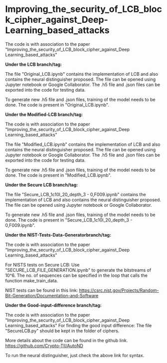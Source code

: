 # Improving_the_security_of_LCB_block_cipher_against_Deep-Learning_based_attacks
The code is with association to the paper "Improving_the_security_of_LCB_block_cipher_against_Deep Learning_based_attacks"

**Under the LCB branch/tag:**

The file "Original_LCB.ipynb" contains the implementation of LCB and also contains the neural distinguisher proposed. The file can be opened using Jupyter notebook or Google Collaborator. The .h5 file and .json files can be exported into the code for testing data.

To generate new .h5 file and .json files, training of the model needs to be done. The code is present in "Original_LCB.ipynb".


**Under the Modified-LCB branch/tag:**

The code is with association to the paper "Improving_the_security_of_LCB_block_cipher_against_Deep Learning_based_attacks"

The file "Modified_LCB.ipynb" contains the implementation of LCB and also contains the neural distinguisher proposed. The file can be opened using Jupyter notebook or Google Collaborator. The .h5 file and .json files can be exported into the code for testing data.

To generate new .h5 file and .json files, training of the model needs to be done. The code is present in "Modified_LCB.ipynb".


**Under the Secure LCB branch/tag:**

The file "Secure_LCB_1c10l_20_depth_3 - 0,F009.ipynb" contains the implementation of LCB and also contains the neural distinguisher proposed. 
The file can be opened using Jupyter notebook or Google Collaborator. 

To generate new .h5 file and .json files, training of the model needs to be done. The code is present in "Secure_LCB_1c10l_20_depth_3 - 0,F009.ipynb".

**Under the NIST-Tests-Data-Generatorbranch/tag:**

The code is with association to the paper "Improving_the_security_of_LCB_block_cipher_against_Deep Learning_based_attacks"

For NISTS tests on Secure LCB: Use "SECURE_LCB_FILE_GENERATION.ipynb" to generate the bitstreams of 10^6. The no. of sequences can be specified in the loop that calls the function make_train_data.

NIST tests can be found in this link: https://csrc.nist.gov/Projects/Random-Bit-Generation/Documentation-and-Software

**Under the Good-input-difference branch/tag:**

The code is with association to the paper "Improving_the_security_of_LCB_block_cipher_against_Deep Learning_based_attacks"
For finding the good input difference: The file "SecureLCB.py" should be kept in the folder of ciphers.

More details about the code can be found in the github link. https://github.com/Crypto-TII/AutoND

To run the neural distinguisher, just check the above link for syntax.
